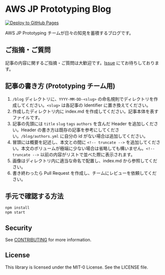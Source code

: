 # AWS JP Prototyping Blog

[![Deploy to GitHub Pages](https://github.com/aws-samples/jp-prototyping-blog/actions/workflows/deploy.yml/badge.svg)](https://github.com/aws-samples/jp-prototyping-blog/actions/workflows/deploy.yml)

AWS JP Prototyping チームが日々の知見を蓄積するブログです。

## ご指摘・ご質問

記事の内容に関するご指摘・ご質問は大歓迎です。[Issue](https://github.com/aws-samples/jp-prototyping-blog/issues) にてお待ちしております。

## 記事の書き方 (Prototyping チーム用)

1. `/blog` ディレクトリに、`YYYY-MM-DD-<slug>` の命名規則でディレクトリを作成してください。`<slug>` は各記事の Identifier に置き換えてください。
1. 作成したディレクトリ内に index.md を作成してください。記事本体を表すファイルです。
1. 記事の先頭には `title` `slug` `tags` `authors` を含んだ Header を追加しください。Header の書き方は既存の記事を参考にしてください。`/blog/authors.yml` に自分の id がない場合は追加してください。
1. 冒頭には概要を記述し、本文との間に `<!-- truncate -->` を追加してください。本文のボリュームが極端に少ない場合は省略しても構いません。`<!-- truncate -->` 以前の内容がリストで並べた際に表示されます。
1. 画像はディレクトリ内に適当な命名で配置し、index.md から参照してください。
1. 書き終わったら Pull Request を作成し、チームにレビューを依頼してください。

## 手元で確認する方法

```bash
npm install
npm start
```

## Security

See [CONTRIBUTING](CONTRIBUTING.md#security-issue-notifications) for more information.

## License

This library is licensed under the MIT-0 License. See the LICENSE file.
